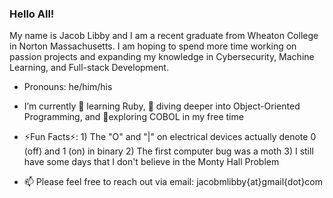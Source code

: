 ### Hello All!
  My name is Jacob Libby and I am a recent graduate from Wheaton College in Norton Massachusetts. I am hoping to spend more time working on passion projects and expanding my knowledge in Cybersecurity, Machine Learning, and Full-stack Development.

 - Pronouns: he/him/his
 - I’m currently 🌱 learning Ruby, 🤿 diving deeper into Object-Oriented Programming, and 🚶exploring COBOL in my free time
 - ⚡Fun Facts⚡:
        1) The "O" and "|" on electrical devices actually denote 0 (off) and 1 (on) in binary
        2) The first computer bug was a moth
        3) I still have some days that I don't believe in the Monty Hall Problem
        
 - 📫 Please feel free to reach out via email: jacobmlibby{at}gmail{dot}com

<!--
**JacobLibby/JacobLibby** is a ✨ _special_ ✨ repository because its `README.md` (this file) appears on your GitHub profile.

Here are some ideas to get you started:

- 🔭 I’m currently working on my B.A. in Computer Science with a Minor in Mathematics and conducting research in sentiment analysis
- 👯 I’m looking to collaborate on ...
- 🤔 I’m looking for help with ...
- 💬 Ask me about ...
- 📫 How to reach me: ...
- 😄 Pronouns: he/him/his
- ⚡ Fun fact: ...
-->
